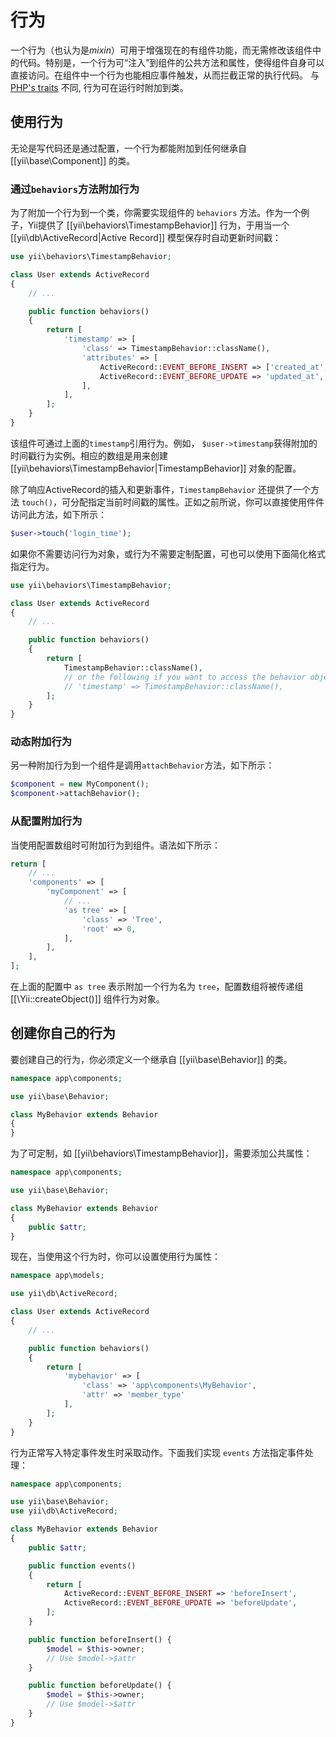 行为
=========

一个行为（也认为是*mixin*）可用于增强现在的有组件功能，而无需修改该组件中的代码。特别是，一个行为可“注入”到组件的公共方法和属性，使得组件自身可以直接访问。在组件中一个行为也能相应事件触发，从而拦截正常的执行代码。 与 [PHP's traits](http://www.php.net/traits) 不同, 行为可在运行时附加到类。

使用行为
---------------

无论是写代码还是通过配置，一个行为都能附加到任何继承自 [[yii\base\Component]] 的类。

### 通过`behaviors`方法附加行为

为了附加一个行为到一个类，你需要实现组件的 `behaviors` 方法。作为一个例子，Yii提供了 [[yii\behaviors\TimestampBehavior]]  行为，于用当一个  [[yii\db\ActiveRecord|Active Record]] 模型保存时自动更新时间戳：

```php
use yii\behaviors\TimestampBehavior;

class User extends ActiveRecord
{
	// ...

	public function behaviors()
	{
		return [
			'timestamp' => [
				'class' => TimestampBehavior::className(),
				'attributes' => [
					ActiveRecord::EVENT_BEFORE_INSERT => ['created_at', 'updated_at'],
					ActiveRecord::EVENT_BEFORE_UPDATE => 'updated_at',
				],
			],
		];
	}
}
```

该组件可通过上面的`timestamp`引用行为。例如， `$user->timestamp`获得附加的时间戳行为实例。相应的数组是用来创建 [[yii\behaviors\TimestampBehavior|TimestampBehavior]] 对象的配置。

除了响应ActiveRecord的插入和更新事件，`TimestampBehavior` 还提供了一个方法 `touch()`，可分配指定当前时间戳的属性。正如之前所说，你可以直接使用件件访问此方法，如下所示：

```php
$user->touch('login_time');
```

如果你不需要访问行为对象，或行为不需要定制配置，可也可以使用下面简化格式指定行为。

```php
use yii\behaviors\TimestampBehavior;

class User extends ActiveRecord
{
	// ...

	public function behaviors()
	{
		return [
			TimestampBehavior::className(),
			// or the following if you want to access the behavior object
			// 'timestamp' => TimestampBehavior::className(),
		];
	}
}
```

### 动态附加行为

另一种附加行为到一个组件是调用`attachBehavior`方法，如下所示：

```php
$component = new MyComponent();
$component->attachBehavior();
```

### 从配置附加行为

当使用配置数组时可附加行为到组件。语法如下所示：

```php
return [
	// ...
	'components' => [
		'myComponent' => [
			// ...
			'as tree' => [
				'class' => 'Tree',
				'root' => 0,
			],
		],
	],
];
```

在上面的配置中 `as tree` 表示附加一个行为名为 `tree`，配置数组将被传递组 [[\Yii::createObject()]] 组件行为对象。

创建你自己的行为
---------------------------

要创建自己的行为，你必须定义一个继承自 [[yii\base\Behavior]] 的类。

```php
namespace app\components;

use yii\base\Behavior;

class MyBehavior extends Behavior
{
}
```

为了可定制，如 [[yii\behaviors\TimestampBehavior]]，需要添加公共属性：

```php
namespace app\components;

use yii\base\Behavior;

class MyBehavior extends Behavior
{
	public $attr;
}
```

现在，当使用这个行为时，你可以设置使用行为属性：

```php
namespace app\models;

use yii\db\ActiveRecord;

class User extends ActiveRecord
{
	// ...

	public function behaviors()
	{
		return [
			'mybehavior' => [
				'class' => 'app\components\MyBehavior',
				'attr' => 'member_type'
			],
		];
	}
}
```

行为正常写入特定事件发生时采取动作。下面我们实现 `events` 方法指定事件处理：

```php
namespace app\components;

use yii\base\Behavior;
use yii\db\ActiveRecord;

class MyBehavior extends Behavior
{
	public $attr;

	public function events()
	{
		return [
			ActiveRecord::EVENT_BEFORE_INSERT => 'beforeInsert',
			ActiveRecord::EVENT_BEFORE_UPDATE => 'beforeUpdate',
		];
	}

	public function beforeInsert() {
		$model = $this->owner;
		// Use $model->$attr
	}

	public function beforeUpdate() {
		$model = $this->owner;
		// Use $model->$attr
	}
}
```
